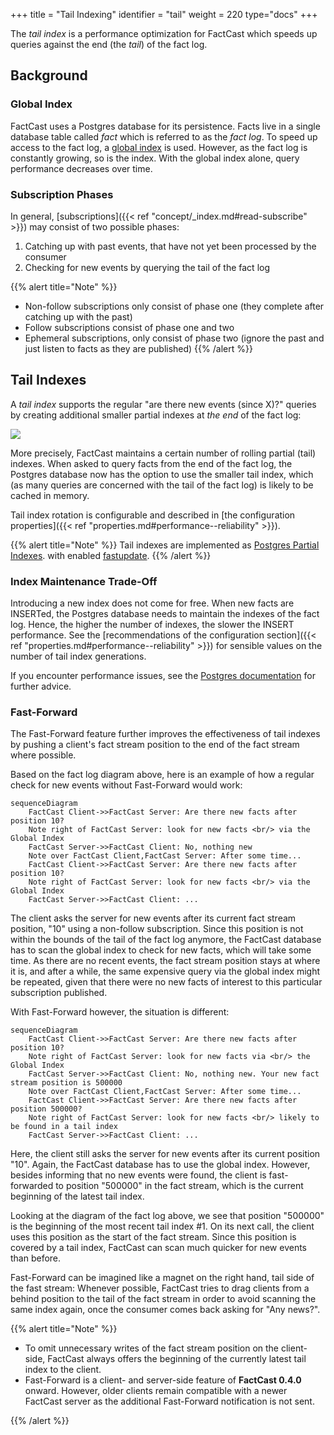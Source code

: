 +++
title = "Tail Indexing"
identifier = "tail"
weight = 220
type="docs"
+++

The _tail index_ is a performance optimization for FactCast which speeds up queries
against the end (the _tail_) of the fact log.

## Background

### Global Index

FactCast uses a Postgres database for its persistence. Facts live in a single database table
called _fact_ which is referred to as the _fact log_. To speed up access to the fact log,
a [global index](https://www.postgresql.org/docs/11/textsearch-indexes.html) is used.
However, as the fact log is constantly growing, so is the index.
With the global index alone, query performance decreases over time.

### Subscription Phases

In general, [subscriptions]({{< ref "concept/_index.md#read-subscribe" >}}) may consist of two possible phases:

1. Catching up with past events, that have not yet been processed by the consumer
2. Checking for new events by querying the tail of the fact log

{{% alert title="Note" %}}

- Non-follow subscriptions only consist of phase one (they complete after catching up with the past)
- Follow subscriptions consist of phase one and two
- Ephemeral subscriptions, only consist of phase two (ignore the past and just listen to facts as they are published)
  {{% /alert %}}

## Tail Indexes

A _tail index_ supports the regular "are there new events (since X)?" queries by creating additional smaller partial indexes
at _the end_ of the fact log:

![](../tail-index.png)

More precisely, FactCast maintains a certain number of rolling partial (tail) indexes.
When asked to query facts from the end of the fact log,
the Postgres database now has the option to use the smaller tail index, which (as many queries are concerned with the tail of the fact log) is likely to be cached in memory.

Tail index rotation is configurable and described in [the configuration properties]({{< ref "properties.md#performance--reliability" >}}).

{{% alert title="Note" %}}
Tail indexes are implemented as [Postgres Partial Indexes](https://www.postgresql.org/docs/11/indexes-partial.html).
with enabled [fastupdate](https://www.postgresql.org/docs/11/sql-createindex.html).
{{% /alert %}}

### Index Maintenance Trade-Off

Introducing a new index does not come for free. When new facts are INSERTed, the Postgres database needs to maintain
the indexes of the fact log. Hence, the higher the number of indexes, the slower the INSERT performance.
See the [recommendations of the configuration section]({{< ref "properties.md#performance--reliability" >}}) for sensible values
on the number of tail index generations.

If you encounter performance issues, see the [Postgres documentation](https://www.postgresql.org/docs/11/gin-implementation.html#GIN-FAST-UPDATE) for further advice.

### Fast-Forward

The Fast-Forward feature further improves the effectiveness of tail indexes by pushing a client's fact stream position to the end of the fact stream where possible.

Based on the fact log diagram above, here is an example of how a regular check for new events without Fast-Forward would work:

```mermaid
sequenceDiagram
    FactCast Client->>FactCast Server: Are there new facts after position 10?
    Note right of FactCast Server: look for new facts <br/> via the Global Index
    FactCast Server->>FactCast Client: No, nothing new
    Note over FactCast Client,FactCast Server: After some time...
    FactCast Client->>FactCast Server: Are there new facts after position 10?
    Note right of FactCast Server: look for new facts <br/> via the Global Index
    FactCast Server->>FactCast Client: ...
```

The client asks the server for new events after its current fact stream position, "10" using a non-follow subscription. Since
this position is not within the bounds of the tail of the fact log anymore, the FactCast database has to scan the global index
to check for new facts, which will take some time.
As there are no recent events, the fact stream position stays at where it is, and after a while,
the same expensive query via the global index might be repeated, given that there were no new facts of interest to this particular subscription published.

With Fast-Forward however, the situation is different:

```mermaid
sequenceDiagram
    FactCast Client->>FactCast Server: Are there new facts after position 10?
    Note right of FactCast Server: look for new facts via <br/> the Global Index
    FactCast Server->>FactCast Client: No, nothing new. Your new fact stream position is 500000
    Note over FactCast Client,FactCast Server: After some time...
    FactCast Client->>FactCast Server: Are there new facts after position 500000?
    Note right of FactCast Server: look for new facts <br/> likely to be found in a tail index
    FactCast Server->>FactCast Client: ...
```

Here, the client still asks the server for new events after its current position "10". Again,
the FactCast database has to use the global index. However, besides informing that no new events were found,
the client is fast-forwarded to position "500000" in the fact stream, which is the current beginning of the latest tail index.

Looking at the diagram of the fact log above, we see that position
"500000" is the beginning of the most recent tail index #1. On its next call, the client uses this position as the start of the fact stream.
Since this position is covered by a tail index, FactCast can scan much quicker for new events than before.

Fast-Forward can be imagined like a magnet on the right hand, tail side of the fast stream: Whenever possible,
FactCast tries to drag clients from a behind position to the tail of the fact stream in order to avoid scanning the same index again, once the consumer comes back asking for "Any news?".

{{% alert title="Note" %}}

- To omit unnecessary writes of the fact stream position on the client-side, FactCast always offers the beginning of
  the currently latest tail index to the client.
- Fast-Forward is a client- and server-side feature of **FactCast 0.4.0** onward. However, older clients remain compatible
  with a newer FactCast server as the additional Fast-Forward notification is not sent.

{{% /alert %}}
